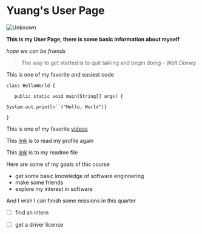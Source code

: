 # Yuang's User Page

![Unknown](/Users/yuanglin/Desktop/Unknown.jpeg)

**This is my User Page, there is some basic information about myself**

*hope we can be friends*

> The way to get started is to quit talking and begin doing - *Walt Disney*

This is one of my favorite and easiest code

`class HelloWorld {`

`	public static void main(String[] args) {`	

`System.out.println``("Hello, World")}`

`}`

This is one of my favorite [videos](https://www.youtube.com/watch?v=XqZsoesa55w)

This [link](#yuang's-user-page) is to read my profile again

This [link](README.md) is to my readme file

Here are some of my goals of this course

- get some basic knowledge of software enginnering
- make some friends 
- explore my interest in software 

And I wish I can finish some missions in this quarter

- [ ] find an intern
- [ ] get a driver license

